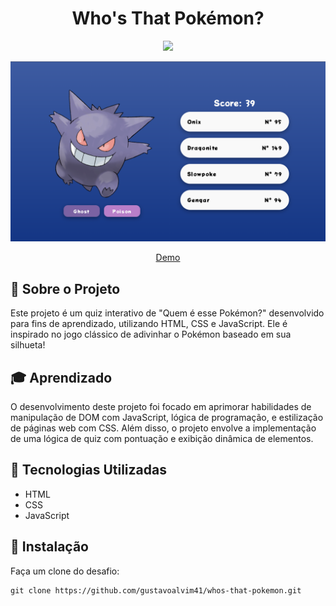 <h1 align="center">Who's That Pokémon?</h1>

<p align="center">
  <img src="http://img.shields.io/static/v1?label=STATUS&message=EM%20DESENVOLVIMENTO&color=GREEN&style=for-the-badge"/>
</p>

<div align="center" id="top">
  <img src="./design/Who's That Pokemon (Desktop).png" alt="Who's That Pokemon"/>

  <a href="https://gustavoalvim41.github.io/whos-that-pokemon/">Demo</a>
</div>

## 📁 Sobre o Projeto

Este projeto é um quiz interativo de "Quem é esse Pokémon?" desenvolvido para fins de aprendizado, utilizando HTML, CSS e JavaScript. Ele é inspirado no jogo clássico de adivinhar o Pokémon baseado em sua silhueta!

## 🎓 Aprendizado

O desenvolvimento deste projeto foi focado em aprimorar habilidades de manipulação de DOM com JavaScript, lógica de programação, e estilização de páginas web com CSS. Além disso, o projeto envolve a implementação de uma lógica de quiz com pontuação e exibição dinâmica de elementos.

## 🚀 Tecnologias Utilizadas

- HTML
- CSS
- JavaScript

## 💾 Instalação

Faça um clone do desafio:

  ```
  git clone https://github.com/gustavoalvim41/whos-that-pokemon.git
  ```


